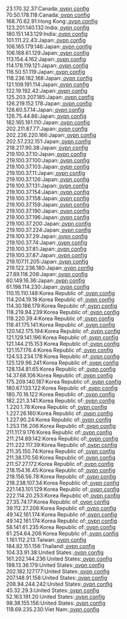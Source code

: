 23.170.32.37:Canada:[ ovpn config](vpn/23_170_32_37.ovpn)  
70.50.178.118:Canada:[ ovpn config](vpn/70_50_178_118.ovpn)  
168.70.62.91:Hong Kong:[ ovpn config](vpn/168_70_62_91.ovpn)  
123.201.140.132:India:[ ovpn config](vpn/123_201_140_132.ovpn)  
180.151.143.129:India:[ ovpn config](vpn/180_151_143_129.ovpn)  
101.111.22.43:Japan:[ ovpn config](vpn/101_111_22_43.ovpn)  
106.165.179.146:Japan:[ ovpn config](vpn/106_165_179_146.ovpn)  
106.168.61.129:Japan:[ ovpn config](vpn/106_168_61_129.ovpn)  
113.154.4.162:Japan:[ ovpn config](vpn/113_154_4_162.ovpn)  
114.178.119.121:Japan:[ ovpn config](vpn/114_178_119_121.ovpn)  
116.50.51.119:Japan:[ ovpn config](vpn/116_50_51_119.ovpn)  
118.236.182.168:Japan:[ ovpn config](vpn/118_236_182_168.ovpn)  
121.109.191.114:Japan:[ ovpn config](vpn/121_109_191_114.ovpn)  
122.19.192.42:Japan:[ ovpn config](vpn/122_19_192_42.ovpn)  
125.203.207.185:Japan:[ ovpn config](vpn/125_203_207_185.ovpn)  
126.219.152.178:Japan:[ ovpn config](vpn/126_219_152_178.ovpn)  
126.60.57.14:Japan:[ ovpn config](vpn/126_60_57_14.ovpn)  
126.75.44.86:Japan:[ ovpn config](vpn/126_75_44_86.ovpn)  
182.165.161.110:Japan:[ ovpn config](vpn/182_165_161_110.ovpn)  
202.211.87.77:Japan:[ ovpn config](vpn/202_211_87_77.ovpn)  
202.226.220.166:Japan:[ ovpn config](vpn/202_226_220_166.ovpn)  
202.57.232.151:Japan:[ ovpn config](vpn/202_57_232_151.ovpn)  
218.217.90.38:Japan:[ ovpn config](vpn/218_217_90_38.ovpn)  
219.100.37.10:Japan:[ ovpn config](vpn/219_100_37_10.ovpn)  
219.100.37.100:Japan:[ ovpn config](vpn/219_100_37_100.ovpn)  
219.100.37.103:Japan:[ ovpn config](vpn/219_100_37_103.ovpn)  
219.100.37.11:Japan:[ ovpn config](vpn/219_100_37_11.ovpn)  
219.100.37.126:Japan:[ ovpn config](vpn/219_100_37_126.ovpn)  
219.100.37.131:Japan:[ ovpn config](vpn/219_100_37_131.ovpn)  
219.100.37.154:Japan:[ ovpn config](vpn/219_100_37_154.ovpn)  
219.100.37.158:Japan:[ ovpn config](vpn/219_100_37_158.ovpn)  
219.100.37.159:Japan:[ ovpn config](vpn/219_100_37_159.ovpn)  
219.100.37.190:Japan:[ ovpn config](vpn/219_100_37_190.ovpn)  
219.100.37.196:Japan:[ ovpn config](vpn/219_100_37_196.ovpn)  
219.100.37.200:Japan:[ ovpn config](vpn/219_100_37_200.ovpn)  
219.100.37.224:Japan:[ ovpn config](vpn/219_100_37_224.ovpn)  
219.100.37.29:Japan:[ ovpn config](vpn/219_100_37_29.ovpn)  
219.100.37.74:Japan:[ ovpn config](vpn/219_100_37_74.ovpn)  
219.100.37.81:Japan:[ ovpn config](vpn/219_100_37_81.ovpn)  
219.100.37.87:Japan:[ ovpn config](vpn/219_100_37_87.ovpn)  
219.107.11.205:Japan:[ ovpn config](vpn/219_107_11_205.ovpn)  
219.122.236.180:Japan:[ ovpn config](vpn/219_122_236_180.ovpn)  
27.89.118.208:Japan:[ ovpn config](vpn/27_89_118_208.ovpn)  
60.149.16.36:Japan:[ ovpn config](vpn/60_149_16_36.ovpn)  
61.198.114.230:Japan:[ ovpn config](vpn/61_198_114_230.ovpn)  
110.15.110.148:Korea Republic of:[ ovpn config](vpn/110_15_110_148.ovpn)  
114.204.19.18:Korea Republic of:[ ovpn config](vpn/114_204_19_18.ovpn)  
114.30.186.179:Korea Republic of:[ ovpn config](vpn/114_30_186_179.ovpn)  
118.219.94.239:Korea Republic of:[ ovpn config](vpn/118_219_94_239.ovpn)  
118.220.39.4:Korea Republic of:[ ovpn config](vpn/118_220_39_4.ovpn)  
118.41.175.141:Korea Republic of:[ ovpn config](vpn/118_41_175_141.ovpn)  
120.142.175.194:Korea Republic of:[ ovpn config](vpn/120_142_175_194.ovpn)  
121.129.141.196:Korea Republic of:[ ovpn config](vpn/121_129_141_196.ovpn)  
121.144.215.153:Korea Republic of:[ ovpn config](vpn/121_144_215_153.ovpn)  
121.157.176.4:Korea Republic of:[ ovpn config](vpn/121_157_176_4.ovpn)  
124.53.234.178:Korea Republic of:[ ovpn config](vpn/124_53_234_178.ovpn)  
125.129.96.241:Korea Republic of:[ ovpn config](vpn/125_129_96_241.ovpn)  
128.134.81.65:Korea Republic of:[ ovpn config](vpn/128_134_81_65.ovpn)  
14.37.68.106:Korea Republic of:[ ovpn config](vpn/14_37_68_106.ovpn)  
175.209.140.187:Korea Republic of:[ ovpn config](vpn/175_209_140_187.ovpn)  
180.67.133.122:Korea Republic of:[ ovpn config](vpn/180_67_133_122.ovpn)  
180.70.16.122:Korea Republic of:[ ovpn config](vpn/180_70_16_122.ovpn)  
182.221.3.141:Korea Republic of:[ ovpn config](vpn/182_221_3_141.ovpn)  
1.220.1.78:Korea Republic of:[ ovpn config](vpn/1_220_1_78.ovpn)  
1.227.26.160:Korea Republic of:[ ovpn config](vpn/1_227_26_160.ovpn)  
1.227.90.24:Korea Republic of:[ ovpn config](vpn/1_227_90_24.ovpn)  
1.253.116.206:Korea Republic of:[ ovpn config](vpn/1_253_116_206.ovpn)  
211.117.9.176:Korea Republic of:[ ovpn config](vpn/211_117_9_176.ovpn)  
211.214.89.142:Korea Republic of:[ ovpn config](vpn/211_214_89_142.ovpn)  
211.222.117.39:Korea Republic of:[ ovpn config](vpn/211_222_117_39.ovpn)  
211.35.150.74:Korea Republic of:[ ovpn config](vpn/211_35_150_74.ovpn)  
211.38.170.56:Korea Republic of:[ ovpn config](vpn/211_38_170_56.ovpn)  
211.57.27.172:Korea Republic of:[ ovpn config](vpn/211_57_27_172.ovpn)  
218.154.16.45:Korea Republic of:[ ovpn config](vpn/218_154_16_45.ovpn)  
218.156.56.78:Korea Republic of:[ ovpn config](vpn/218_156_56_78.ovpn)  
218.238.107.34:Korea Republic of:[ ovpn config](vpn/218_238_107_34.ovpn)  
221.143.101.129:Korea Republic of:[ ovpn config](vpn/221_143_101_129.ovpn)  
222.114.20.253:Korea Republic of:[ ovpn config](vpn/222_114_20_253.ovpn)  
27.35.74.17:Korea Republic of:[ ovpn config](vpn/27_35_74_17.ovpn)  
39.112.27.208:Korea Republic of:[ ovpn config](vpn/39_112_27_208.ovpn)  
49.142.161.174:Korea Republic of:[ ovpn config](vpn/49_142_161_174.ovpn)  
49.142.161.174:Korea Republic of:[ ovpn config](vpn/49_142_161_174.ovpn)  
58.141.61.235:Korea Republic of:[ ovpn config](vpn/58_141_61_235.ovpn)  
61.254.64.206:Korea Republic of:[ ovpn config](vpn/61_254_64_206.ovpn)  
1.161.112.213:Taiwan:[ ovpn config](vpn/1_161_112_213.ovpn)  
184.82.151.156:Thailand:[ ovpn config](vpn/184_82_151_156.ovpn)  
104.33.91.38:United States:[ ovpn config](vpn/104_33_91_38.ovpn)  
161.202.144.236:United States:[ ovpn config](vpn/161_202_144_236.ovpn)  
198.13.36.179:United States:[ ovpn config](vpn/198_13_36_179.ovpn)  
202.182.127.177:United States:[ ovpn config](vpn/202_182_127_177.ovpn)  
207.148.91.158:United States:[ ovpn config](vpn/207_148_91_158.ovpn)  
208.94.244.242:United States:[ ovpn config](vpn/208_94_244_242.ovpn)  
45.32.29.3:United States:[ ovpn config](vpn/45_32_29_3.ovpn)  
52.163.191.20:United States:[ ovpn config](vpn/52_163_191_20.ovpn)  
98.38.155.156:United States:[ ovpn config](vpn/98_38_155_156.ovpn)  
118.69.235.230:Viet Nam:[ ovpn config](vpn/118_69_235_230.ovpn)  
